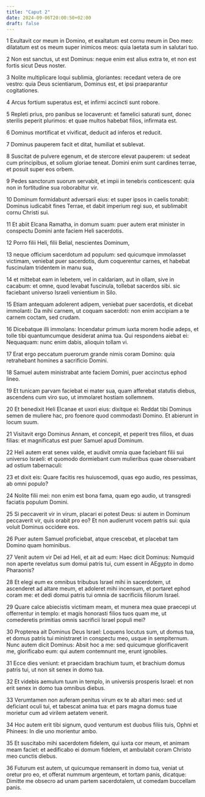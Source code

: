 ```yaml
---
title: "Caput 2"
date: 2024-09-06T20:00:50+02:00
draft: false
---
```



1 Exultavit cor meum in Domino, et exaltatum est cornu meum in Deo meo: dilatatum est os meum super inimicos meos: quia laetata sum in salutari tuo.

2 Non est sanctus, ut est Dominus: neque enim est alius extra te, et non est fortis sicut Deus noster.

3 Nolite multiplicare loqui sublimia, gloriantes: recedant vetera de ore vestro: quia Deus scientiarum, Dominus est, et ipsi praeparantur cogitationes.

4 Arcus fortium superatus est, et infirmi accincti sunt robore.

5 Repleti prius, pro panibus se locaverunt: et famelici saturati sunt, donec sterilis peperit plurimos: et quae multos habebat filios, infirmata est.

6 Dominus mortificat et vivificat, deducit ad inferos et reducit.

7 Dominus pauperem facit et ditat, humiliat et sublevat.

8 Suscitat de pulvere egenum, et de stercore elevat pauperem: ut sedeat cum principibus, et solium gloriae teneat. Domini enim sunt cardines terrae, et posuit super eos orbem.

9 Pedes sanctorum suorum servabit, et impii in tenebris conticescent: quia non in fortitudine sua roborabitur vir.

10 Dominum formidabunt adversarii eius: et super ipsos in caelis tonabit: Dominus iudicabit fines Terrae, et dabit imperium regi suo, et sublimabit cornu Christi sui.

11 Et abiit Elcana Ramatha, in domum suam: puer autem erat minister in conspectu Domini ante faciem Heli sacerdotis.

12 Porro filii Heli, filii Belial, nescientes Dominum,

13 neque officium sacerdotum ad populum: sed quicumque immolasset victimam, veniebat puer sacerdotis, dum coquerentur carnes, et habebat fuscinulam tridentem in manu sua,

14 et mittebat eam in lebetem, vel in caldariam, aut in ollam, sive in cacabum: et omne, quod levabat fuscinula, tollebat sacerdos sibi. sic faciebant universo Israeli venientium in Silo.

15 Etiam antequam adolerent adipem, veniebat puer sacerdotis, et dicebat immolanti: Da mihi carnem, ut coquam sacerdoti: non enim accipiam a te carnem coctam, sed crudam.

16 Dicebatque illi immolans: Incendatur primum iuxta morem hodie adeps, et tolle tibi quantumcumque desiderat anima tua. Qui respondens aiebat ei: Nequaquam: nunc enim dabis, alioquin tollam vi.

17 Erat ergo peccatum puerorum grande nimis coram Domino: quia retrahebant homines a sacrificio Domini.

18 Samuel autem ministrabat ante faciem Domini, puer accinctus ephod lineo.

19 Et tunicam parvam faciebat ei mater sua, quam afferebat statutis diebus, ascendens cum viro suo, ut immolaret hostiam sollemnem.

20 Et benedixit Heli Elcanae et uxori eius: dixitque ei: Reddat tibi Dominus semen de muliere hac, pro foenore quod commodasti Domino. Et abierunt in locum suum.

21 Visitavit ergo Dominus Annam, et concepit, et peperit tres filios, et duas filias: et magnificatus est puer Samuel apud Dominum.

22 Heli autem erat senex valde, et audivit omnia quae faciebant filii sui universo Israeli: et quomodo dormiebant cum mulieribus quae observabant ad ostium tabernaculi:

23 et dixit eis: Quare facitis res huiuscemodi, quas ego audio, res pessimas, ab omni populo?

24 Nolite filii mei: non enim est bona fama, quam ego audio, ut transgredi faciatis populum Domini.

25 Si peccaverit vir in virum, placari ei potest Deus: si autem in Dominum peccaverit vir, quis orabit pro eo? Et non audierunt vocem patris sui: quia voluit Dominus occidere eos.

26 Puer autem Samuel proficiebat, atque crescebat, et placebat tam Domino quam hominibus.

27 Venit autem vir Dei ad Heli, et ait ad eum: Haec dicit Dominus: Numquid non aperte revelatus sum domui patris tui, cum essent in AEgypto in domo Pharaonis?

28 Et elegi eum ex omnibus tribubus Israel mihi in sacerdotem, ut ascenderet ad altare meum, et adoleret mihi incensum, et portaret ephod coram me: et dedi domui patris tui omnia de sacrificiis filiorum Israel.

29 Quare calce abiecistis victimam meam, et munera mea quae praecepi ut offerrentur in templo: et magis honorasti filios tuos quam me, ut comederetis primitias omnis sacrificii Israel populi mei?

30 Propterea ait Dominus Deus Israel: Loquens locutus sum, ut domus tua, et domus patris tui ministraret in conspectu meo, usque in sempiternum. Nunc autem dicit Dominus: Absit hoc a me: sed quicumque glorificaverit me, glorificabo eum: qui autem contemnunt me, erunt ignobiles.

31 Ecce dies veniunt: et praecidam brachium tuum, et brachium domus patris tui, ut non sit senex in domo tua.

32 Et videbis aemulum tuum in templo, in universis prosperis Israel: et non erit senex in domo tua omnibus diebus.

33 Verumtamen non auferam penitus virum ex te ab altari meo: sed ut deficiant oculi tui, et tabescat anima tua: et pars magna domus tuae morietur cum ad virilem aetatem venerit.

34 Hoc autem erit tibi signum, quod venturum est duobus filiis tuis, Ophni et Phinees: In die uno morientur ambo.

35 Et suscitabo mihi sacerdotem fidelem, qui iuxta cor meum, et animam meam faciet: et aedificabo ei domum fidelem, et ambulabit coram Christo meo cunctis diebus.

36 Futurum est autem, ut quicumque remanserit in domo tua, veniat ut oretur pro eo, et offerat nummum argenteum, et tortam panis, dicatque: Dimitte me obsecro ad unam partem sacerdotalem, ut comedam buccellam panis.

